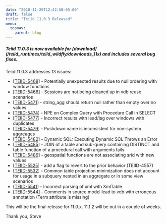 ```yaml
---
date: "2018-11-20T12:42:50-05:00"
draft: false
title: "Teiid 11.0.3 Released"
menu:
  topnav:
    parent: blog
---
```


##### Teiid 11.0.3 is now available for [download] (/teiid_runtimes/teiid_wildfly/downloads_11x) and includes several bug fixes.

<!--more-->

Teiid 11.0.3 addresses 13 issues:

<ul>
<li>[<a href='https://issues.jboss.org/browse/TEIID-5468'>TEIID-5468</a>] -         Potentially unexpected results due to null ordering with window functions
</li>
<li>[<a href='https://issues.jboss.org/browse/TEIID-5466'>TEIID-5466</a>] -         Sessions are not being cleaned up in vdb reuse scenarios
</li>
<li>[<a href='https://issues.jboss.org/browse/TEIID-5471'>TEIID-5471</a>] -         string_agg should return null rather than empty over no values
</li>
<li>[<a href='https://issues.jboss.org/browse/TEIID-5474'>TEIID-5474</a>] -         NPE on Complex Query with Procedure Call in SELECT
</li>
<li>[<a href='https://issues.jboss.org/browse/TEIID-5477'>TEIID-5477</a>] -         Incorrect results with lead/lag over windows with duplicates
</li>
<li>[<a href='https://issues.jboss.org/browse/TEIID-5479'>TEIID-5479</a>] -         Pushdown name is inconsistent for non-system aggreages
</li>
<li>[<a href='https://issues.jboss.org/browse/TEIID-5482'>TEIID-5482</a>] -         Dynamic SQL: Executing Dynamic SQL Throws an Error
</li>
<li>[<a href='https://issues.jboss.org/browse/TEIID-5485'>TEIID-5485</a>] -         JOIN of a table and sub-query containing DISTINCT and table function of a procedural call with arguments fails
</li>
<li>[<a href='https://issues.jboss.org/browse/TEIID-5486'>TEIID-5486</a>] -         geospatial functions are not associating srid with new values
</li>
<li>[<a href='https://issues.jboss.org/browse/TEIID-5525'>TEIID-5525</a>] -         add a flag to revert to the prior behavior (TEIID-4557)
</li>
<li>[<a href='https://issues.jboss.org/browse/TEIID-5532'>TEIID-5532</a>] -         Common table projection minimization does not account for usage in a subquery nested in an aggregate or in some view scenarios
</li>
<li>[<a href='https://issues.jboss.org/browse/TEIID-5541'>TEIID-5541</a>] -         Incorrect parsing of xml with XmlTable
</li>
<li>[<a href='https://issues.jboss.org/browse/TEIID-5544'>TEIID-5544</a>] -         Comments in source model lead to vdb with erroneous annotation (Term attribute is missing)
</li>
</ul>

This will be the final release for 11.0.x.  11.1.2 will be out in a couple of weeks.

Thank you, Steve 
